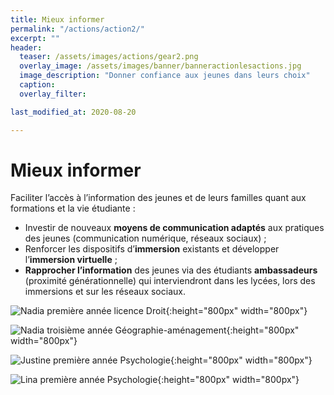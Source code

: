 ```yaml
---
title: Mieux informer
permalink: "/actions/action2/"
excerpt: ""
header:
  teaser: /assets/images/actions/gear2.png
  overlay_image: /assets/images/banner/banneractionlesactions.jpg
  image_description: "Donner confiance aux jeunes dans leurs choix"
  caption: 
  overlay_filter: 

last_modified_at: 2020-08-20

---
```


# Mieux informer  


Faciliter l’accès à l’information des jeunes et de leurs familles quant aux formations et la vie étudiante :
+ Investir de nouveaux **moyens de communication adaptés** aux pratiques des jeunes (communication numérique, réseaux sociaux) ;
+ Renforcer les dispositifs d’**immersion** existants et développer l’**immersion virtuelle** ;
+ **Rapprocher l’information** des jeunes via des étudiants **ambassadeurs** (proximité générationnelle) qui interviendront dans les lycées, lors des immersions et sur les réseaux sociaux.


![Nadia première année licence Droit](ailes/assets/images/bulles/nadiadroit.png){:height="800px" width="800px"}

![Nadia troisième année Géographie-aménagement](ailes/assets/images/bulles/LeaL3geo.png){:height="800px" width="800px"}


![Justine première année Psychologie](ailes/assets/images/bulles/BulleJustine.png){:height="800px" width="800px"}

![Lina première année Psychologie](ailes/assets/images/bulles/BulleLina.png){:height="800px" width="800px"}




